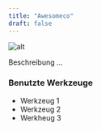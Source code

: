 ```yaml
---
title: "Awesomeco"
draft: false
---
```


![alt](//placeholder.com/640x150)

Beschreibung …

### Benutzte Werkzeuge

- Werkzeug 1
- Werkzeug 2
- Werkheug 3